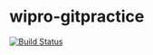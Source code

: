 # wipro-gitpractice
[![Build Status](https://dev.azure.com/siddharthdwivedi318/Wipro_Project/_apis/build/status/siddharth318.wipro-gitpractice?branchName=master)](https://dev.azure.com/siddharthdwivedi318/Wipro_Project/_build/latest?definitionId=30&branchName=master)
